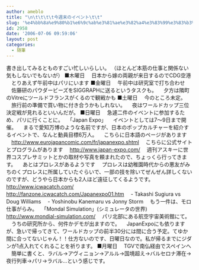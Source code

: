```yaml
---
author: ameblo
title: "\n\t\t\t\t今週末のイベント\t\t"
slug: '%e4%bb%8a%e9%80%b1%e6%9c%ab%e3%81%ae%e3%82%a4%e3%83%99%e3%83%b3%e3%83%88'
id: 2958
date: '2006-07-06 09:59:06'
layout: post
categories:
  - 随筆
---
```


書き出してみるとものすごい忙しいらしい。 （ほとんど本筋の仕事と関係ない気もしないでもないが） ■木曜日 　日本から嫁の両親が来日するのでCDG空港 　とりあえず午前中はパリにいます ■金曜日 　午前中は研究室で打ち合わせ 　佐藤研のパウダービーズをSIGGRAPHに送るというタスクも。 　夕方は隣町のVitreにツールドフランスがくるので観戦かも ■土曜日 　今のところ未定。 　旅行前の準備で買い物に付き合うかもしれない。 　夜はワールドカップ三位決定戦が見れるといいんだが。 ■日曜日 　急遽二件のイベントに参加するため、パリに行くことに。 　「Japan Expo」 　イベントとしては7～9日まで開催。 　まるで愛知万博のような名前ですが、日本のポップカルチャーを紹介するイベントで、なんと動員目標6万人。 　こちらに日本語のページがあります 　http://www.eurojapancomic.com/fr/japanexpo.shtml 　こちらに公式サイトとプログラムがあります 　http://www.japan-expo.com/ 　週刊アスキーに世界コスプレサミットとかの取材や写真を頼まれたので、ちょっくら行ってきます。 　あとはプロレスがあるようです 　プロレスは幼稚園時代からの悪友がみちのくプロレスに所属していたぐらいで、一部の技を除いてぜんぜん詳しくないのですが、どうやら日本からも2人ほど遠征してくるようです。 　http://www.icwacatch.com/ 　http://fanzone.icwacatch.com/Japanexpo01.htm 　- Takashi Sugiura vs Doug Williams 　- Yoshinobu Kanemaru vs Jonny Storm 　もう一件は、モロ仕事がらみ。 　「Mondal Simulation」(シミュレータの世界) 　http://www.mondial-simulation.com/ 　パリ北部にある航空宇宙美術館にて。 　うちの研究所から、何件かデモが出ますので。 　JapanExpoにも依りますが、急いで帰ってきて、ワールドカップの前半30分には間に合う予定。てゆか間に合ってないじゃん！！仕方ないのです、日曜日なので。私が帰るまでにジダンが1点入れてくれることを祈ります。 ■月曜日 　TGVで南仏経由でスペインへ 　簡単に書くと、ラバル→アヴィニョン→アルル→国境超え→バルセロナ滞在→夜行列車→パリ→ラバル…という感じです。